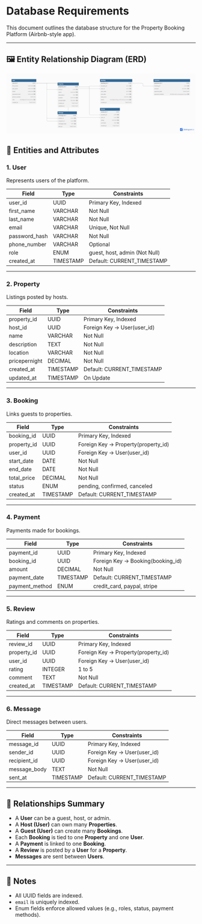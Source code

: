 # Database Requirements

This document outlines the database structure for the Property Booking Platform (Airbnb-style app).

---

## 🖼 Entity Relationship Diagram (ERD)

![ERD](./erd.png)


## 🧩 Entities and Attributes

### 1. User
Represents users of the platform.

| Field         | Type            | Constraints                        |
|--------------|------------------|-------------------------------------|
| user_id      | UUID             | Primary Key, Indexed                |
| first_name   | VARCHAR          | Not Null                            |
| last_name    | VARCHAR          | Not Null                            |
| email        | VARCHAR          | Unique, Not Null                    |
| password_hash| VARCHAR          | Not Null                            |
| phone_number | VARCHAR          | Optional                            |
| role         | ENUM             | guest, host, admin (Not Null)       |
| created_at   | TIMESTAMP        | Default: CURRENT_TIMESTAMP          |

---

### 2. Property
Listings posted by hosts.

| Field         | Type     | Constraints                        |
|---------------|----------|------------------------------------|
| property_id   | UUID     | Primary Key, Indexed               |
| host_id       | UUID     | Foreign Key → User(user_id)        |
| name          | VARCHAR  | Not Null                           |
| description   | TEXT     | Not Null                           |
| location      | VARCHAR  | Not Null                           |
| pricepernight | DECIMAL  | Not Null                           |
| created_at    | TIMESTAMP| Default: CURRENT_TIMESTAMP         |
| updated_at    | TIMESTAMP| On Update                          |

---

### 3. Booking
Links guests to properties.

| Field         | Type     | Constraints                        |
|---------------|----------|------------------------------------|
| booking_id    | UUID     | Primary Key, Indexed               |
| property_id   | UUID     | Foreign Key → Property(property_id)|
| user_id       | UUID     | Foreign Key → User(user_id)        |
| start_date    | DATE     | Not Null                           |
| end_date      | DATE     | Not Null                           |
| total_price   | DECIMAL  | Not Null                           |
| status        | ENUM     | pending, confirmed, canceled       |
| created_at    | TIMESTAMP| Default: CURRENT_TIMESTAMP         |

---

### 4. Payment
Payments made for bookings.

| Field         | Type     | Constraints                        |
|---------------|----------|------------------------------------|
| payment_id    | UUID     | Primary Key, Indexed               |
| booking_id    | UUID     | Foreign Key → Booking(booking_id)  |
| amount        | DECIMAL  | Not Null                           |
| payment_date  | TIMESTAMP| Default: CURRENT_TIMESTAMP         |
| payment_method| ENUM     | credit_card, paypal, stripe        |

---

### 5. Review
Ratings and comments on properties.

| Field         | Type     | Constraints                        |
|---------------|----------|------------------------------------|
| review_id     | UUID     | Primary Key, Indexed               |
| property_id   | UUID     | Foreign Key → Property(property_id)|
| user_id       | UUID     | Foreign Key → User(user_id)        |
| rating        | INTEGER  | 1 to 5                             |
| comment       | TEXT     | Not Null                           |
| created_at    | TIMESTAMP| Default: CURRENT_TIMESTAMP         |

---

### 6. Message
Direct messages between users.

| Field         | Type     | Constraints                        |
|---------------|----------|------------------------------------|
| message_id    | UUID     | Primary Key, Indexed               |
| sender_id     | UUID     | Foreign Key → User(user_id)        |
| recipient_id  | UUID     | Foreign Key → User(user_id)        |
| message_body  | TEXT     | Not Null                           |
| sent_at       | TIMESTAMP| Default: CURRENT_TIMESTAMP         |

---

## 🔗 Relationships Summary

- A **User** can be a guest, host, or admin.
- A **Host (User)** can own many **Properties**.
- A **Guest (User)** can create many **Bookings**.
- Each **Booking** is tied to one **Property** and one **User**.
- A **Payment** is linked to one **Booking**.
- A **Review** is posted by a **User** for a **Property**.
- **Messages** are sent between **Users**.

---

## 📌 Notes
- All UUID fields are indexed.
- `email` is uniquely indexed.
- Enum fields enforce allowed values (e.g., roles, status, payment methods).
